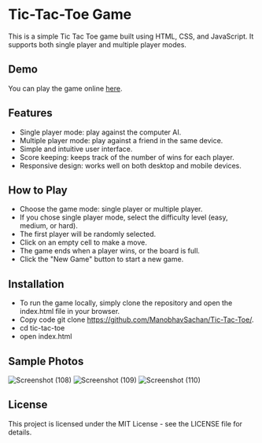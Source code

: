 # Tic-Tac-Toe Game

This is a simple Tic Tac Toe game built using HTML, CSS, and JavaScript. It supports both single player and multiple player modes.

## Demo
You can play the game online [here](https://thriving-pothos-2c2268.netlify.app/).

## Features
- Single player mode: play against the computer AI.
- Multiple player mode: play against a friend in the same device.
- Simple and intuitive user interface.
- Score keeping: keeps track of the number of wins for each player.
- Responsive design: works well on both desktop and mobile devices.

## How to Play
- Choose the game mode: single player or multiple player.
- If you chose single player mode, select the difficulty level (easy, medium, or hard).
- The first player will be randomly selected.
- Click on an empty cell to make a move.
- The game ends when a player wins, or the board is full.
- Click the "New Game" button to start a new game.

## Installation
- To run the game locally, simply clone the repository and open the index.html file in your browser.
- Copy code git clone https://github.com/ManobhavSachan/Tic-Tac-Toe/.
- cd tic-tac-toe
- open index.html

## Sample Photos
![Screenshot (108)](https://user-images.githubusercontent.com/94208034/221348687-d4876683-19b7-43ce-8d0c-798c7376e8f5.png)
![Screenshot (109)](https://user-images.githubusercontent.com/94208034/221348684-f34a904e-9b7c-47f5-9960-426e25952ccd.png)
![Screenshot (110)](https://user-images.githubusercontent.com/94208034/221348655-cd98aa68-ea19-4b57-bf2f-f8cad475b8ad.png)

## License
This project is licensed under the MIT License - see the LICENSE file for details.



